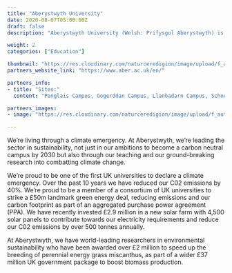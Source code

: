 ```yaml
---
title: "Aberystwyth University"
date: 2020-08-07T05:00:00Z
draft: false
description: "Aberystwyth University (Welsh: Prifysgol Aberystwyth) is a public research university in Aberystwyth, Wales."

weight: 2
categories: ["Education"]

thumbnail: "https://res.cloudinary.com/naturceredigion/image/upload/f_auto/v1720623543/aberystwyth-university.png"
partners_website_link: "https://www.aber.ac.uk/en/"

partners_info:
- title: "Sites:"
  content: "Penglais Campus, Gogerddan Campus, Llanbadarn Campus, School of Art, Plas Woods, Pwll Crwn Woods, Gogerddan Woods"

partners_images:
- image: "https://res.cloudinary.com/naturceredigion/image/upload/f_auto,w_860/v1721735840/about-aberystwyth-university.webp"

---
```


We’re living through a climate emergency. At Aberystwyth, we’re leading the sector in sustainability, not just in our ambitions to become a carbon neutral campus by 2030 but also through our teaching and our ground-breaking research into combatting climate change.  

We’re proud to be one of the first UK universities to declare a climate emergency. Over the past 10 years we have reduced our C02 emissions by 40%. We’re proud to be a member of a consortium of UK universities to strike a £50m landmark green energy deal, reducing emissions and our carbon footprint as part of an aggregated purchase power agreement (PPA).  We have recently invested £2.9 million in a new solar farm with 4,500 solar panels to contribute towards our electricity requirements and reduce our C02 emissions by over 500 tonnes annually.  

At Aberystwyth, we have world-leading researchers in environmental sustainability who have been awarded over £2 million to speed up the breeding of perennial energy grass miscanthus, as part of a wider £37 million UK government package to boost biomass production.
